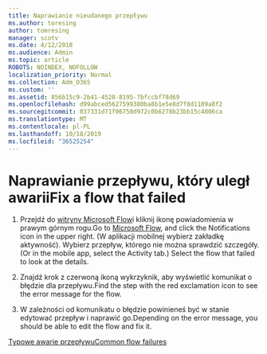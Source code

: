 ```yaml
---
title: Naprawianie nieudanego przepływu
ms.author: toresing
author: tomresing
manager: scotv
ms.date: 4/12/2018
ms.audience: Admin
ms.topic: article
ROBOTS: NOINDEX, NOFOLLOW
localization_priority: Normal
ms.collection: Adm_O365
ms.custom: ''
ms.assetid: 856b15c9-2b41-4528-8195-7bfccbf78d69
ms.openlocfilehash: d99abced5627599380ba8b1e5e8d7f8d1109a8f2
ms.sourcegitcommit: 037331d71f06750d972c0b6278b23bb15c4806ca
ms.translationtype: MT
ms.contentlocale: pl-PL
ms.lasthandoff: 10/18/2019
ms.locfileid: "36525254"
---
```

# <a name="fix-a-flow-that-failed"></a><span data-ttu-id="3a59a-102">Naprawianie przepływu, który uległ awarii</span><span class="sxs-lookup"><span data-stu-id="3a59a-102">Fix a flow that failed</span></span>

1. <span data-ttu-id="3a59a-103">Przejdź do [witryny Microsoft Flow](https://flow.microsoft.com/)i kliknij ikonę powiadomienia w prawym górnym rogu.</span><span class="sxs-lookup"><span data-stu-id="3a59a-103">Go to [Microsoft Flow](https://flow.microsoft.com/), and click the Notifications icon in the upper right.</span></span> <span data-ttu-id="3a59a-104">(W aplikacji mobilnej wybierz zakładkę aktywność). Wybierz przepływ, którego nie można sprawdzić szczegóły.</span><span class="sxs-lookup"><span data-stu-id="3a59a-104">(Or in the mobile app, select the Activity tab.) Select the flow that failed to look at the details.</span></span>
    
2. <span data-ttu-id="3a59a-105">Znajdź krok z czerwoną ikoną wykrzyknik, aby wyświetlić komunikat o błędzie dla przepływu.</span><span class="sxs-lookup"><span data-stu-id="3a59a-105">Find the step with the red exclamation icon to see the error message for the flow.</span></span>
    
3. <span data-ttu-id="3a59a-106">W zależności od komunikatu o błędzie powinieneś być w stanie edytować przepływ i naprawić go.</span><span class="sxs-lookup"><span data-stu-id="3a59a-106">Depending on the error message, you should be able to edit the flow and fix it.</span></span> 
    
[<span data-ttu-id="3a59a-107">Typowe awarie przepływu</span><span class="sxs-lookup"><span data-stu-id="3a59a-107">Common flow failures</span></span>](https://go.microsoft.com/fwlink/?linkid=872110)
  

